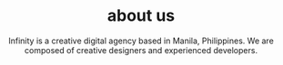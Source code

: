 ---
title: about us
headless: true
subtitle: >-
    <span>Infinity</span> is a creative digital agency based in Manila, Philippines. We are composed of creative designers and experienced developers.
---